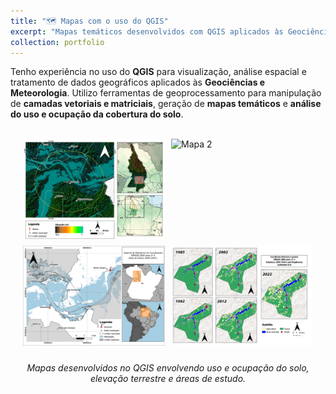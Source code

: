 ```yaml
---
title: "🗺️ Mapas com o uso do QGIS"
excerpt: "Mapas temáticos desenvolvidos com QGIS aplicados às Geociências."
collection: portfolio
---
```


Tenho experiência no uso do **QGIS** para visualização, análise espacial e tratamento de dados geográficos aplicados às **Geociências e Meteorologia**. Utilizo ferramentas de geoprocessamento para manipulação de **camadas vetoriais e matriciais**, geração de **mapas temáticos** e **análise do uso e ocupação da cobertura do solo**.

<br>

<div style="display: flex; flex-wrap: wrap; justify-content: center; gap: 10px;">

  <img src="https://raw.githubusercontent.com/arthurwduart/arthur-duarte.github.io/refs/heads/master/images/okk.jpeg" alt="Mapa 1" width="45%" />
  <img src="https://raw.githubusercontent.com/arthurwduart/arthur-duarte.github.io/refs/heads/master/images/mapa.png" alt="Mapa 2" width="45%" />
  <img src="https://raw.githubusercontent.com/arthurwduart/arthur-duarte.github.io/refs/heads/master/images/STM-MTA.jpg" alt="Mapa 3" width="45%" />
  <img src="https://raw.githubusercontent.com/arthurwduart/arthur-duarte.github.io/refs/heads/master/images/MAPA-TRANSLATE.jpeg" alt="Mapa 4" width="45%" />

</div>

<br>

<p style="text-align: center; font-style: italic; margin-top: 10px;">
Mapas desenvolvidos no QGIS envolvendo uso e ocupação do solo, elevação terrestre e áreas de estudo.
</p>

